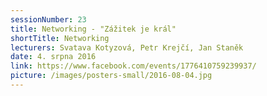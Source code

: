```yaml
---
sessionNumber: 23
title: Networking - "Zážitek je král"
shortTitle: Networking
lecturers: Svatava Kotyzová, Petr Krejčí, Jan Staněk
date: 4. srpna 2016
link: https://www.facebook.com/events/1776410759239937/
picture: /images/posters-small/2016-08-04.jpg
---
```

